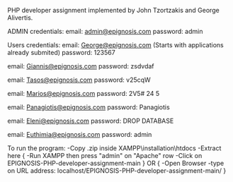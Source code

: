 PHP developer assignment
implemented by John Tzortzakis and George Alivertis.

ADMIN credentials:
email: admin@epignosis.com
password: admin

Users credentials:
email: George@epignosis.com     (Starts with applications already submited)
password: 123567

email: Giannis@epignosis.com
password: zsdvdaf

email: Tasos@epignosis.com
password: v25cqW

email: Marios@epignosis.com
password: 2V5# 24 5 

email: Panagiotis@epignosis.com
password: Panagiotis

email: Eleni@epignosis.com
password: DROP DATABASE

email: Euthimia@epignosis.com
password: admin



To run the program:
-Copy .zip inside XAMPP\installation\htdocs
-Extract here
{
-Run XAMPP then press "admin" on "Apache" row
-Click on EPIGNOSIS-PHP-developer-assignment-main
} OR {
-Open Browser
-type on URL address: localhost/EPIGNOSIS-PHP-developer-assignment-main/
}
